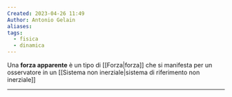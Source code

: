 ```yaml
---
Created: 2023-04-26 11:49
Author: Antonio Gelain
aliases: 
tags:
  - fisica
  - dinamica
---
```


Una **forza apparente** è un tipo di [[Forza|forza]] che si manifesta per un osservatore in un [[Sistema non inerziale|sistema di riferimento non inerziale]]

---

